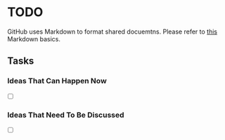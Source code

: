# TODO

GitHub uses Markdown to format shared docuemtns. Please refer to [this](https://daringfireball.net/projects/markdown/basics) Markdown basics.

## Tasks

### Ideas That Can Happen Now

- [ ] ​

### Ideas That Need To Be Discussed

- [ ] ​